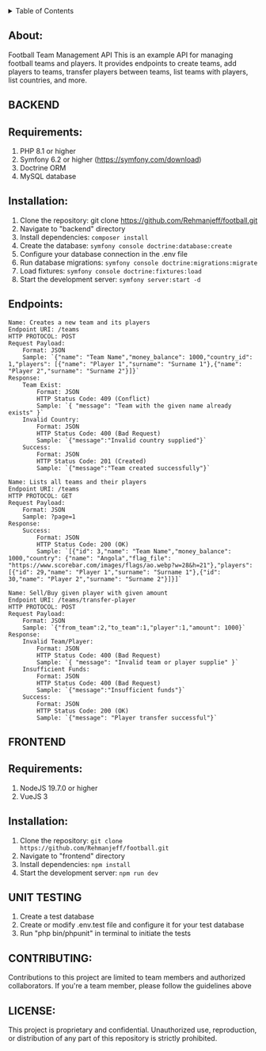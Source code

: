 <!-- TABLE OF CONTENTS -->
<details>
  <summary>Table of Contents</summary>
  <ol>
    <li>
      <a href="#about">About The Project</a>
    </li>
    <li>
      <a href="#backend">Backend</a>
      <ul>
        <li><a href="#requirements">Requirements</a></li>
        <li><a href="#installation">Installation</a></li>
        <li><a href="#endpoints">Endpoints</a></li>
      </ul>
    </li>
    <li>
        <a href="#frontend">Frontend</a>
        <ul>
            <li><a href="#requirements">Requirements</a></li>
            <li><a href="#installation">Installation</a></li>
        </ul>
    </li>
    <li>
        <a href="#unit-testing">Unit Testing</a>
    </li>
    <li>
        <a href="#contributing">Contributing</a>
    </li>
    <li>
        <a href="#license">License</a>
    </li>
  </ol>
</details>

## About:

Football Team Management API
This is an example API for managing football teams and players. It provides endpoints to create teams, add players to teams, transfer players between teams, list teams with players, list countries, and more.

## BACKEND

## Requirements:

1. PHP 8.1 or higher
2. Symfony 6.2 or higher (https://symfony.com/download)
3. Doctrine ORM
4. MySQL database

## Installation:

1. Clone the repository: git clone https://github.com/Rehmanjeff/football.git
2. Navigate to "backend" directory
3. Install dependencies: `composer install`
4. Create the database: `symfony console doctrine:database:create`
5. Configure your database connection in the .env file
6. Run database migrations: `symfony console doctrine:migrations:migrate`
7. Load fixtures: `symfony console doctrine:fixtures:load`
8. Start the development server: `symfony server:start -d`

## Endpoints:

```
Name: Creates a new team and its players
Endpoint URI: /teams
HTTP PROTOCOL: POST
Request Payload: 
    Format: JSON
    Sample: `{"name": "Team Name","money_balance": 1000,"country_id": 1,"players": [{"name": "Player 1","surname": "Surname 1"},{"name": "Player 2","surname": "Surname 2"}]}`
Response:
    Team Exist:
        Format: JSON
        HTTP Status Code: 409 (Conflict)
        Sample: `{ "message": "Team with the given name already exists" }`
    Invalid Country:
        Format: JSON
        HTTP Status Code: 400 (Bad Request)
        Sample: `{"message":"Invalid country supplied"}`
    Success:
        Format: JSON
        HTTP Status Code: 201 (Created)
        Sample: `{"message":"Team created successfully"}`

Name: Lists all teams and their players
Endpoint URI: /teams
HTTP PROTOCOL: GET
Request Payload: 
    Format: JSON
    Sample: ?page=1
Response:
    Success:
        Format: JSON
        HTTP Status Code: 200 (OK)
        Sample: `[{"id": 3,"name": "Team Name","money_balance": 1000,"country": {"name": "Angola","flag_file": "https://www.scorebar.com/images/flags/ao.webp?w=28&h=21"},"players": [{"id": 29,"name": "Player 1","surname": "Surname 1"},{"id": 30,"name": "Player 2","surname": "Surname 2"}]}]`

Name: Sell/Buy given player with given amount
Endpoint URI: /teams/transfer-player
HTTP PROTOCOL: POST
Request Payload: 
    Format: JSON
    Sample: `{"from_team":2,"to_team":1,"player":1,"amount": 1000}`
Response:
    Invalid Team/Player:
        Format: JSON
        HTTP Status Code: 400 (Bad Request)
        Sample: `{ "message": "Invalid team or player supplie" }`
    Insufficient Funds:
        Format: JSON
        HTTP Status Code: 400 (Bad Request)
        Sample: `{"message":"Insufficient funds"}`
    Success:
        Format: JSON
        HTTP Status Code: 200 (OK)
        Sample: `{"message": "Player transfer successful"}`
```

## FRONTEND

## Requirements:

1. NodeJS 19.7.0 or higher
2. VueJS 3

## Installation:
1. Clone the repository: `git clone https://github.com/Rehmanjeff/football.git`
2. Navigate to "frontend" directory
3. Install dependencies: `npm install`
4. Start the development server: `npm run dev`

## UNIT TESTING

1. Create a test database
2. Create or modify .env.test file and configure it for your test database
3. Run "php bin/phpunit" in terminal to initiate the tests

## CONTRIBUTING:

Contributions to this project are limited to team members and authorized collaborators. If you're a team member, please follow the guidelines above

## LICENSE:

This project is proprietary and confidential. Unauthorized use, reproduction, or distribution of any part of this repository is strictly prohibited.